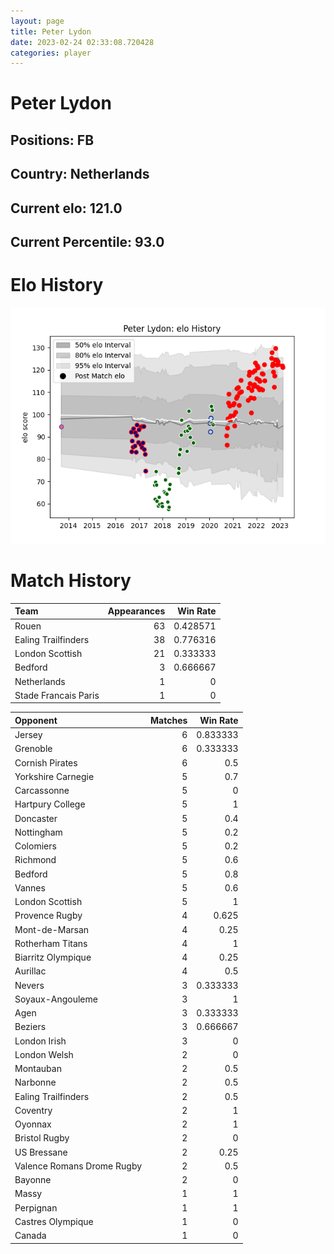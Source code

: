```yaml
---  
layout: page  
title: Peter Lydon  
date: 2023-02-24 02:33:08.720428  
categories: player  
---
```

# Peter Lydon

## Positions: FB

## Country: Netherlands

## Current elo: 121.0

## Current Percentile: 93.0

# Elo History


![elo history](history_PeterLydon.png)
# Match History


| Team                 |   Appearances |   Win Rate |
|:---------------------|--------------:|-----------:|
| Rouen                |            63 |   0.428571 |
| Ealing Trailfinders  |            38 |   0.776316 |
| London Scottish      |            21 |   0.333333 |
| Bedford              |             3 |   0.666667 |
| Netherlands          |             1 |   0        |
| Stade Francais Paris |             1 |   0        |

| Opponent                   |   Matches |   Win Rate |
|:---------------------------|----------:|-----------:|
| Jersey                     |         6 |   0.833333 |
| Grenoble                   |         6 |   0.333333 |
| Cornish Pirates            |         6 |   0.5      |
| Yorkshire Carnegie         |         5 |   0.7      |
| Carcassonne                |         5 |   0        |
| Hartpury College           |         5 |   1        |
| Doncaster                  |         5 |   0.4      |
| Nottingham                 |         5 |   0.2      |
| Colomiers                  |         5 |   0.2      |
| Richmond                   |         5 |   0.6      |
| Bedford                    |         5 |   0.8      |
| Vannes                     |         5 |   0.6      |
| London Scottish            |         5 |   1        |
| Provence Rugby             |         4 |   0.625    |
| Mont-de-Marsan             |         4 |   0.25     |
| Rotherham Titans           |         4 |   1        |
| Biarritz Olympique         |         4 |   0.25     |
| Aurillac                   |         4 |   0.5      |
| Nevers                     |         3 |   0.333333 |
| Soyaux-Angouleme           |         3 |   1        |
| Agen                       |         3 |   0.333333 |
| Beziers                    |         3 |   0.666667 |
| London Irish               |         3 |   0        |
| London Welsh               |         2 |   0        |
| Montauban                  |         2 |   0.5      |
| Narbonne                   |         2 |   0.5      |
| Ealing Trailfinders        |         2 |   0.5      |
| Coventry                   |         2 |   1        |
| Oyonnax                    |         2 |   1        |
| Bristol Rugby              |         2 |   0        |
| US Bressane                |         2 |   0.25     |
| Valence Romans Drome Rugby |         2 |   0.5      |
| Bayonne                    |         2 |   0        |
| Massy                      |         1 |   1        |
| Perpignan                  |         1 |   1        |
| Castres Olympique          |         1 |   0        |
| Canada                     |         1 |   0        |